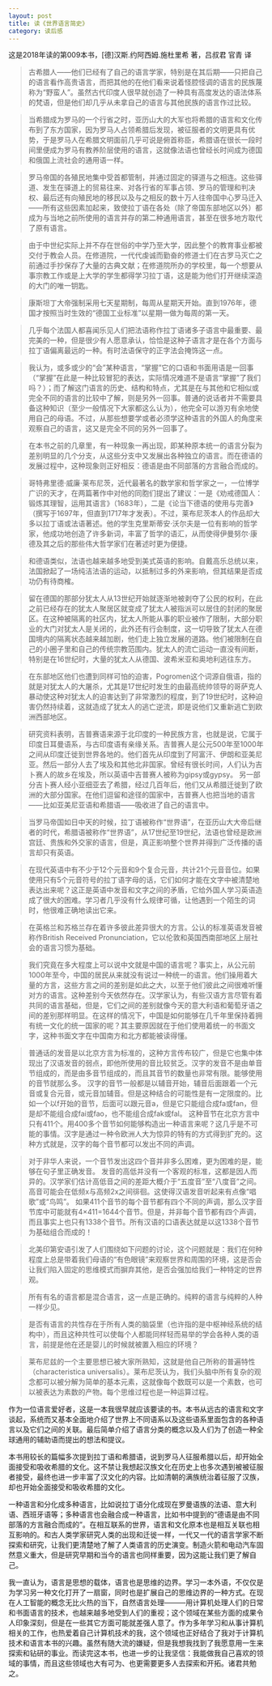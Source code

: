 ```yaml
---
layout: post
title: 读《世界语言简史》
category: 读后感
---
```

这是2018年读的第009本书，[德]汉斯.约阿西姆.施杜里希 著，吕叔君 官青 译

>古希腊人——他们已经有了自己的语言学家，特别是在其后期——只把自己的语言看作高贵语言，而把其他的在他们看来说着怪腔怪调的语言的民族蔑称为“野蛮人”。虽然古代印度人很早就创造了一种具有高度发达的语法体系的梵语，但是他们却几乎从未拿自己的语言与其他民族的语言作过比较。

>当希腊成为罗马的一个行省之时，亚历山大的大军也将希腊的语言和文化传布到了东方国家，因为罗马人占领希腊后发现，被征服者的文明更具有优势，于是罗马人在希腊文明面前几乎可说是俯首称臣，希腊语在很长一段时间里便成为罗马有教养阶层使用的语言，这就像法语也曾经长时间成为德国和俄国上流社会的通用语一样。

>罗马帝国的各殖民地集中受首都管制，并通过固定的驿道与之相连。这些驿道、发生在驿道上的贸易往来、对各行省的军事占领、罗马的管理和判决权、最后还有向殖民地的移民以及与之相反的数十万人往帝国中心罗马迁入——所有这些因素加起来，致使拉丁语在各处（除了帝国东部地区以外）都成为与当地之前所使用的语言并存的第二种通用语言，甚至在很多地方取代了原有语言。

>由于中世纪实际上并不存在世俗的中学乃至大学，因此整个的教育事业都被交付于教会人员。在修道院，一代代虔诚而勤奋的修道士们在古罗马灭亡之前通过手抄保存了大量的古典文献；在修道院所办的学校里，每一个想要从事宗教工作或是上大学的学生都得学习拉丁语，这是能为他们打开继续深造的大门的唯一钥匙。

>康斯坦丁大帝强制采用七天星期制，每周从星期天开始。直到1976年，德国才按照当时生效的“德国工业标准”以星期一做为每周的第一天。

>几乎每个法国人都喜闻乐见人们把法语称作拉丁语诸多子语言中最重要、最完美的一种，但是很少有人愿意承认，恰恰是这种子语言才是在各个方面与拉丁语偏离最远的一种。有时法语保守的正字法会掩饰这一点。

>我认为，或多或少的“会”某种语言，“掌握”它的口语和书面用语是一回事（“掌握”在此是一种比较冒犯的表达，实际情况难道不是语言“掌握”了我们吗？）；而了解这门语言的历史、结构和特点，尤其是在与其他和它相似或完全不同的语言的比较中了解，则是另外一回事。普通的说话者并不需要具备这种知识（至少一般情况下大家都这么认为），他完全可以游刃有余地使用自己的母语。不过，从那些想要学或者必须学这种语言的外国人的角度来观察自己的语言，这又是完全不同的另外一回事了。

>在本书之前的几章里，有一种现象一再出现，即某种原本统一的语言分裂为差别明显的几个分支，从这些分支中又发展出各种独立的语言。而在德语的发展过程中，这种现象则正好相反：德语是由不同部落的方言融合而成的。

>哥特弗里德·威廉·莱布尼茨，近代最著名的数学家和哲学家之一，一位博学广识的天才，在两篇著作中对他的同胞们提出了建议：一是《劝戒德国人：锻炼其理智，运用其语言》（1683年），二是《论当下德语的使用与完善》（撰写于1697年，但直到1717年才发表）。不过，莱布尼茨本人的作品却大多以拉丁语或法语著述。他的学生克里斯蒂安·沃尔夫是一位有影响的哲学家，他成功地创造了许多新词，丰富了哲学的语汇，从而使得伊曼努尔·康德及其之后的那些伟大哲学家们在著述时更为便捷。

>和德语类似，法语也越来越多地受到美式英语的影响。自戴高乐总统以来，法国掀起了一场纯洁法语的运动，以抵制过多的外来影响，但其结果是否成功仍有待商榷。

>留在德国的那部分犹太人从13世纪开始就逐渐地被剥夺了公民的权利，在此之前已经存在的犹太人聚居区就变成了犹太人被指派可以居住的封闭的聚居区。在这种被隔离的社区内，犹太人所能从事的职业被作了限制，大部分职业的大门对犹太人是关闭的，此外还有行会制度，这一切导致了犹太人在德国境内的隔离状态越来越加剧，他们走上独立发展的道路。他们被限制在自己的小圈子里和自己的传统宗教范围内。犹太人的流亡运动一直没有间断，特别是在16世纪时，大量的犹太人从德国、波希米亚和奥地利逃往东方。

>在东部地区他们也遭到同样可怕的迫害，Pogromen这个词源自俄语，指的就是对犹太人的大屠杀，尤其是17世纪时发生的由最高统帅领导的哥萨克人暴动使这种对犹太人的迫害达到了非常激烈的程度，到了19世纪时，这种迫害仍然持续着，这就造成了犹太人的逃亡逆流，即是说他们又重新逃亡到欧洲西部地区。

>研究资料表明，吉普赛语来源于北印度的一种民族方言，也就是说，它属于印度日耳曼语系，与古印度语有亲缘关系。吉普赛人是公元500年至1000年之间从印度迁徙到世界各地的。他们首先从印度到了阿富汗、伊朗和亚美尼亚。然后一部分人去了埃及和其他北非国家。曾经有很长时间，人们认为吉卜赛人的故乡在埃及，所以英语中吉普赛人被称为gipsy或gypsy。
另一部分吉卜赛人经小亚细亚去了希腊，经过几百年后，他们又从希腊迁徙到了欧洲的大部分国家。在他们逗留和途径的国家中，吉普赛人也把当地的语言——比如亚美尼亚语和希腊语——吸收进了自己的语言中。

>当罗马帝国如日中天的时候，拉丁语被称作“世界语”，在亚历山大大帝后继者的时代，希腊语被称作“世界语”，从17世纪至19世纪，法语也曾经是欧洲宫廷、贵族和外交家的语言，但是，真正影响整个世界并得到广泛传播的语言却只有英语。

>在现代英语中有不少于12个元音和9个复合元音，共计21个元音音位。如果使用只有5个元音符号的拉丁语字母的话，它们如何才能在文字中被清楚地表达出来呢？这正是英语中发音和文字之间的矛盾，它给外国人学习英语造成了很大的困难。学习者几乎没有什么规律可循，让他遇到一个陌生的词时，他很难正确地读出它来。

>在英格兰和苏格兰存在着许多彼此差异很大的方言。公认的标准英语发音被称作British Received Pronunciation，它以伦敦和英国西南部地区上层社会的语言习惯为基础。

>我们究竟在多大程度上可以说中文就是中国的语言呢？事实上，从公元前1000年至今，中国的居民从来就没有说过一种统一的语言。他们操用着大量的方言，这些方言之间的差别是如此之大，以至于他们彼此之间很难听懂对方的语言。这种差别今天依然存在。汉学家认为，有些汉语方言尽管有着共同的语言基础，但是，它们之间的差别就像今天的意大利语和葡萄牙语之间的差别那样明显。在这样的情况下，中国是如何能够在几千年里保持着拥有统一文化的统一国家的呢？其主要原因就在于他们使用着统一的书面文字，这种书面文字在中国南方和北方都能被读得懂。

>普通话的发音是以北京方言为标准的，这种方言传布较广，但是它也集中体现出了汉语发音的弱点，即他所使用的音比较贫乏。汉字的发音不是由单音节组成的，而是由多音节组成的，而且其音节的数量也非常有限。能够使用的音节就那么多。
汉字的音节一般都是以辅音开始，辅音后面跟着一个元音或复合元音，或元音加辅音。但是这种结合的可能性是有一定限度的。比如一个以f开始的音节，后面可以跟元音a，但是它只能组合成fa或fan，但是却不能组合成fai或fao，也不能组合成fak或fal。
这种音节在北京方言中只有411个。用400多个音节如何能够构造出一种语言来呢？这几乎是不可能的事情。汉字是通过一种令欧洲人大为惊异的特有的方式得到扩充的。这种方式就是，汉字的每个音节都可以发出不同的声调。

>对于非华人来说，一个音节发出这四个音并非多么困难，更为困难的是，能够在句子里正确发音。
发音的高低并没有一个客观的标准，这都是因人而异的。汉学家们估计高低音之间的差距大概介于“五度音”至“八度音”之间。高音可能会在低频x与高频2x之间徘徊。这使得汉语发音听起来有点像“唱歌”或“鸟鸣”。
如果411个音节的每个音节都有四个不同的声调，那么汉字音节库中可能就有4×411=1644个音节。但是，并非每个音节都有四个声调，而且事实上也只有1338个音节。所有汉语的口语表达就是以这1338个音节为基础组合而成的！

>北美印第安语引发了人们围绕如下问题的讨论，这个问题就是：我们在何种程度上总是带着我们母语的“有色眼镜”来观察世界和周围的环境，这是否会让我们陷入固定的思维模式而摒弃其他，是否会强加给我们一种特定的世界观。

>所有有名的语言都是混合语言，这一点是正确的。纯粹的语言与纯粹的人种一样少见。

>是否有语言的共性存在于所有人类的脑袋里（也许指的是中枢神经系统的结构中），而且这种共性可以使每个人都能同样轻而易举的学会各种人类的语言，前提是他在还是婴儿的时候就被置入相应的环境？

>莱布尼兹的一个主要思想已被大家所熟知，这就是他自己所称的普遍特性（characteristica universalis）。莱布尼茨认为，我们头脑中所有复杂的观念都可以被分解为简单的基本元素，这就像每个数既可以是一个素数，也可以被表达为素数的产物。每个思维过程也是一种运算过程。

作为一位语言爱好者，这是一本我很早就应该要读的书。本书从远古的语言和文字谈起，系统而又基本全面地介绍了世界上不同语系以及这些语系里面包含的各种语言以及它们之间的关联。最后简单介绍了语言分类的概念以及人们为了创造一种全球通用的辅助语而提出的想法和提议。

本书用较长的篇幅多次提到拉丁语和希腊语，说到罗马人征服希腊以后，却开始全面接受和吸收希腊的文化。这不禁让我想起汉族文化在历史上也多次遇到被被征服者接受，最终也进一步丰富了汉文化的内容。比如清朝的满族统治着征服了汉族，却也开始全面接受和吸收希腊的文化。

一种语言和分化成多种语言，比如说拉丁语分化成现在罗曼语族的法语、意大利语、西班牙语等；多种语言也会融合成一种语言，比如书中提到的“德语是由不同部落的方言融合而成的”。在相互联系的世界，语言和文化原本也是相互关联也相互影响的。和古人类学家研究人类的出现和迁徙一样，一代又一代的语言学家不断探索和研究，让我们更清楚地了解了人类语言的历史演变。制造火箭和电动汽车固然意义重大，但是研究早期和当今的语言也同样重要，因为这能让我们更了解自己。

我一直认为，语言是思想的载体，语言也是思维的边界。学习一本外语，不仅仅是为学习另一种文化打开了一扇窗，同时也是扩展自己的思维边界的一种方式。在现在人工智能的概念无比火热的当下，自然语言处理———用计算机处理人们的日常和书面语言的技术，也越来越多地受到人们的重视；这个领域在某些方面的成果令人印象深刻，但是在一些其它方面可能就差强人意了。作为多年学习和从事计算机相关的工作，也热爱着自己计算机技术的我，这个领域也正好结合了我对于计算机技术和语言本书的兴趣。虽然有随大流的嫌疑，但是我想我找到了我愿意用一生来探索和钻研的事业。而读完这本书，也进一步的让我坚信：我能做我自己喜欢的领域的事情，而且这些领域也大有可为、也更需要更多人去探索和开拓。诸君共勉之。